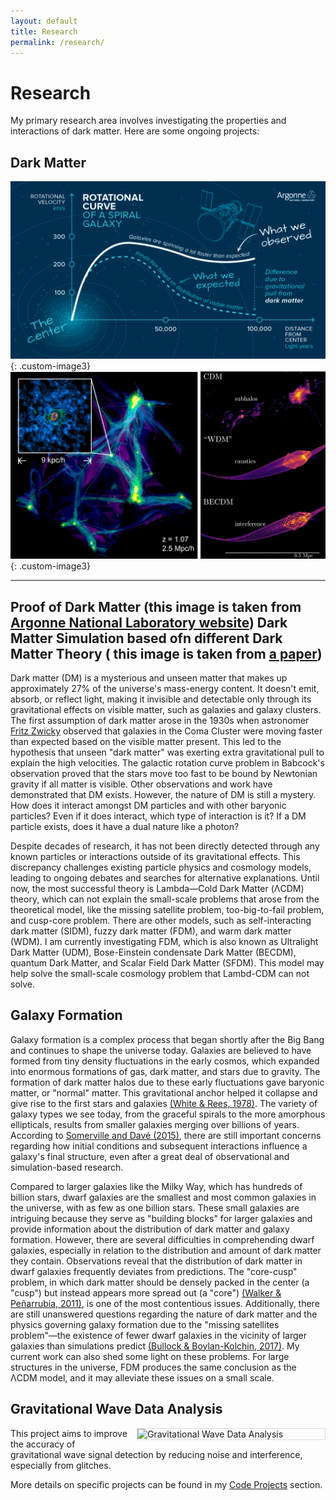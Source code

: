 ```yaml
---
layout: default
title: Research
permalink: /research/
---
```


# Research

My primary research area involves investigating the properties and interactions of dark matter. Here are some ongoing projects:

## Dark Matter

![Dark Matter existence graph](/assets/Images/DM_existence.jpg){: .custom-image3}
![Dark Matter simulation](/assets/Images/DM_simulation.webp){: .custom-image3}

---
Proof of Dark Matter (this image is taken from [Argonne National Laboratory website](https://www.anl.gov/science-101/dark-matter-and-dark-energy))
Dark Matter Simulation based ofn different Dark Matter Theory ( this image is taken from [a paper](https://link.springer.com/article/10.1007/s41115-021-00013-z))
---

Dark matter (DM) is a mysterious and unseen matter that makes up approximately 27% of the universe's mass-energy content. It doesn't emit, absorb, or reflect light, making it invisible and detectable only through its gravitational effects on visible matter, such as galaxies and galaxy clusters. The first assumption of dark matter arose in the 1930s when astronomer [Fritz Zwicky](https://ned.ipac.caltech.edu/level5/March17/Zwicky/translation.pdf) observed that galaxies in the Coma Cluster were moving faster than expected based on the visible matter present. This led to the hypothesis that unseen "dark matter" was exerting extra gravitational pull to explain the high velocities. The galactic rotation curve problem in Babcock's observation proved that the stars move too fast to be bound by Newtonian gravity if all matter is visible. Other observations and work have demonstrated that DM exists. However, the nature of DM is still a mystery. How does it interact amongst DM particles and with other baryonic particles? Even if it does interact, which type of interaction is it? If a DM particle exists, does it have a dual nature like a photon?

Despite decades of research, it has not been directly detected through any known particles or interactions outside of its gravitational effects. This discrepancy challenges existing particle physics and cosmology models, leading to ongoing debates and searches for alternative explanations. Until now, the most successful theory is Lambda—Cold Dark Matter (ΛCDM) theory, which can not explain the small-scale problems that arose from the theoretical model, like the missing satellite problem, too-big-to-fail problem, and cusp-core problem. There are other models, such as self-interacting dark matter (SIDM), fuzzy dark matter (FDM), and warm dark matter (WDM). I am currently investigating FDM, which is also known as Ultralight Dark Matter (UDM), Bose-Einstein condensate Dark Matter (BECDM), quantum Dark Matter, and Scalar Field Dark Matter (SFDM). This model may help solve the small-scale cosmology problem that Lambd-CDM can not solve.

## Galaxy Formation
Galaxy formation is a complex process that began shortly after the Big Bang and continues to shape the universe today. Galaxies are believed to have formed from tiny density fluctuations in the early cosmos, which expanded into enormous formations of gas, dark matter, and stars due to gravity. The formation of dark matter halos due to these early fluctuations gave baryonic matter, or "normal" matter. This gravitational anchor helped it collapse and give rise to the first stars and galaxies [(White & Rees, 1978)](https://doi.org/10.1093/mnras/183.3.341). The variety of galaxy types we see today, from the graceful spirals to the more amorphous ellipticals, results from smaller galaxies merging over billions of years. According to [Somerville and Davé (2015)](https://doi.org/10.1146/annurev-astro-082812-140951), there are still important concerns regarding how initial conditions and subsequent interactions influence a galaxy's final structure, even after a great deal of observational and simulation-based research.

Compared to larger galaxies like the Milky Way, which has hundreds of billion stars, dwarf galaxies are the smallest and most common galaxies in the universe, with as few as one billion stars. These small galaxies are intriguing because they serve as "building blocks" for larger galaxies and provide information about the distribution of dark matter and galaxy formation. However, there are several difficulties in comprehending dwarf galaxies, especially in relation to the distribution and amount of dark matter they contain. Observations reveal that the distribution of dark matter in dwarf galaxies frequently deviates from predictions. The "core-cusp" problem, in which dark matter should be densely packed in the center (a "cusp") but instead appears more spread out (a "core") [(Walker & Peñarrubia, 2011)](https://doi.org/10.1088/0004-637X/742/1/20), is one of the most contentious issues. Additionally, there are still unanswered questions regarding the nature of dark matter and the physics governing galaxy formation due to the "missing satellites problem"—the existence of fewer dwarf galaxies in the vicinity of larger galaxies than simulations predict [(Bullock & Boylan-Kolchin, 2017)](https://doi.org/10.1146/annurev-astro-091916-055313). My current work can also shed some light on these problems. For large structures in the universe, FDM produces the same conclusion as the ΛCDM model, and it may alleviate these issues on a small scale.

## Gravitational Wave Data Analysis

<img src="/assets/research/gravitational_wave.jpg" alt="Gravitational Wave Data Analysis" width="300" style="float: right; margin-left: 15px; border: 1px solid #ddd;">

This project aims to improve the accuracy of gravitational wave signal detection by reducing noise and interference, especially from glitches.


More details on specific projects can be found in my [Code Projects](/code/) section.

